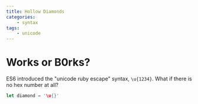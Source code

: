 ```yaml
---
title: Hollow Diamonds
categories:
    - syntax
tags:
    - unicode
---
```


# Works or B0rks?

ES6 introduced the "unicode ruby escape" syntax, `\u{1234}`. What if there is no hex number at all?

```js
let diamond = '\u{}'
```

